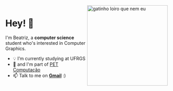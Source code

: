 <img src="/images/gatinho loiro.png" min-width="400px" max-width="300px" width="250px" align="right" alt="gatinho loiro que nem eu">

<h1>Hey! 🔎 </h1>

I'm Beatriz, a **computer science** student who's interested in Computer Graphics.

- 💡 I’m currently studying at UFRGS
- 👯 and I'm part of [PET Computação](https://github.com/petcomputacaoufrgs)
- 📫 Talk to me on **[Gmail](mailto:beatriz.arend@inf.ufrgs.br)** :)


